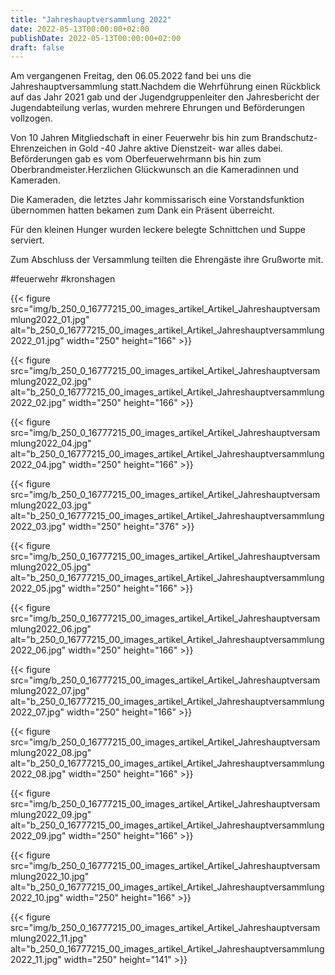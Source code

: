 ```yaml
---
title: "Jahreshauptversammlung 2022"
date: 2022-05-13T00:00:00+02:00
publishDate: 2022-05-13T00:00:00+02:00
draft: false
---
```


Am vergangenen Freitag, den 06.05.2022 fand bei uns die Jahreshauptversammlung statt.Nachdem die Wehrführung einen Rückblick auf das Jahr 2021 gab und der Jugendgruppenleiter den Jahresbericht der Jugendabteilung verlas, wurden mehrere Ehrungen und Beförderungen vollzogen.

<!--more-->

Von 10 Jahren Mitgliedschaft in einer Feuerwehr bis hin zum Brandschutz-Ehrenzeichen in Gold -40 Jahre aktive Dienstzeit- war alles dabei. Beförderungen gab es vom Oberfeuerwehrmann bis hin zum Oberbrandmeister.Herzlichen Glückwunsch an die Kameradinnen und Kameraden.

Die Kameraden, die letztes Jahr kommissarisch eine Vorstandsfunktion übernommen hatten bekamen zum Dank ein Präsent überreicht.

Für den kleinen Hunger wurden leckere belegte Schnittchen und Suppe serviert.

Zum Abschluss der Versammlung teilten die Ehrengäste ihre Grußworte mit.

#feuerwehr #kronshagen


{{< figure src="img/b_250_0_16777215_00_images_artikel_Artikel_Jahreshauptversammlung2022_01.jpg" alt="b_250_0_16777215_00_images_artikel_Artikel_Jahreshauptversammlung2022_01.jpg" width="250" height="166" >}}

{{< figure src="img/b_250_0_16777215_00_images_artikel_Artikel_Jahreshauptversammlung2022_02.jpg" alt="b_250_0_16777215_00_images_artikel_Artikel_Jahreshauptversammlung2022_02.jpg" width="250" height="166" >}}

{{< figure src="img/b_250_0_16777215_00_images_artikel_Artikel_Jahreshauptversammlung2022_04.jpg" alt="b_250_0_16777215_00_images_artikel_Artikel_Jahreshauptversammlung2022_04.jpg" width="250" height="166" >}}

{{< figure src="img/b_250_0_16777215_00_images_artikel_Artikel_Jahreshauptversammlung2022_03.jpg" alt="b_250_0_16777215_00_images_artikel_Artikel_Jahreshauptversammlung2022_03.jpg" width="250" height="376" >}}

{{< figure src="img/b_250_0_16777215_00_images_artikel_Artikel_Jahreshauptversammlung2022_05.jpg" alt="b_250_0_16777215_00_images_artikel_Artikel_Jahreshauptversammlung2022_05.jpg" width="250" height="166" >}}

{{< figure src="img/b_250_0_16777215_00_images_artikel_Artikel_Jahreshauptversammlung2022_06.jpg" alt="b_250_0_16777215_00_images_artikel_Artikel_Jahreshauptversammlung2022_06.jpg" width="250" height="166" >}}

{{< figure src="img/b_250_0_16777215_00_images_artikel_Artikel_Jahreshauptversammlung2022_07.jpg" alt="b_250_0_16777215_00_images_artikel_Artikel_Jahreshauptversammlung2022_07.jpg" width="250" height="166" >}}

{{< figure src="img/b_250_0_16777215_00_images_artikel_Artikel_Jahreshauptversammlung2022_08.jpg" alt="b_250_0_16777215_00_images_artikel_Artikel_Jahreshauptversammlung2022_08.jpg" width="250" height="166" >}}

{{< figure src="img/b_250_0_16777215_00_images_artikel_Artikel_Jahreshauptversammlung2022_09.jpg" alt="b_250_0_16777215_00_images_artikel_Artikel_Jahreshauptversammlung2022_09.jpg" width="250" height="166" >}}

{{< figure src="img/b_250_0_16777215_00_images_artikel_Artikel_Jahreshauptversammlung2022_10.jpg" alt="b_250_0_16777215_00_images_artikel_Artikel_Jahreshauptversammlung2022_10.jpg" width="250" height="166" >}}

{{< figure src="img/b_250_0_16777215_00_images_artikel_Artikel_Jahreshauptversammlung2022_11.jpg" alt="b_250_0_16777215_00_images_artikel_Artikel_Jahreshauptversammlung2022_11.jpg" width="250" height="141" >}}
